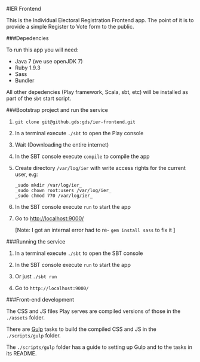 #IER Frontend

This is the Individual Electoral Registration Frontend app. The point of it is to provide a simple Register to Vote form to the public.

###Depedencies

To run this app you will need: 

 - Java 7 (we use openJDK 7)
 - Ruby 1.9.3
 - Sass
 - Bundler

All other depedencies (Play framework, Scala, sbt, etc) will be installed as part of the `sbt` start script.

###Bootstrap project and run the service

 1. `git clone git@github.gds:gds/ier-frontend.git`

 2. In a terminal execute `./sbt` to open the Play console
 
 3. Wait (Downloading the entire internet)
 
 4. In the SBT console execute `compile` to compile the app
 
 5. Create directory `/var/log/ier` with write access rights for the current user, e.g:   

    ```
    _sudo mkdir /var/log/ier_  
    _sudo chown root:users /var/log/ier_  
    _sudo chmod 770 /var/log/ier_  
    ```

 6. In the SBT console execute `run` to start the app
 
 7. Go to [http://localhost:9000/](http://localhost:9000/)  

    \[Note: I got an internal error had to re- `gem install sass` to fix it \]
 
###Running the service

 1. In a terminal execute `./sbt` to open the SBT console

 2. In the SBT console execute `run` to start the app
 
 3. Or just `./sbt run`
 
 4. Go to `http://localhost:9000/`

###Front-end development

The CSS and JS files Play serves are compiled versions of those in the `./assets` folder.

There are [Gulp](http://gulpjs.com/) tasks to build the compiled CSS and JS in the `./scripts/gulp` folder.

The `./scripts/gulp` folder has a guide to setting up Gulp and to the tasks in its README.
